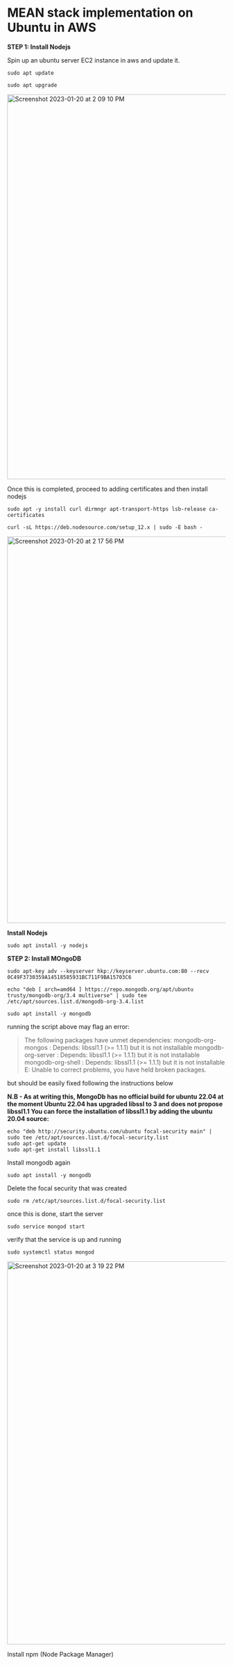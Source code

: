 # MEAN stack implementation on Ubuntu in AWS

**STEP 1: Install Nodejs** 

Spin up an ubuntu server EC2 instance in aws and update it.

`sudo apt update`

`sudo apt upgrade`

<img width="886" alt="Screenshot 2023-01-20 at 2 09 10 PM" src="https://user-images.githubusercontent.com/1076924/213704118-c8c28f02-ef0b-45eb-9b86-1fdceb9fb1f6.png">


Once this is completed, proceed to adding certificates and then install nodejs

`sudo apt -y install curl dirmngr apt-transport-https lsb-release ca-certificates`

`curl -sL https://deb.nodesource.com/setup_12.x | sudo -E bash -`

<img width="890" alt="Screenshot 2023-01-20 at 2 17 56 PM" src="https://user-images.githubusercontent.com/1076924/213704019-08a80759-d8c4-4106-a0ce-9656df0b76ae.png">

**Install Nodejs**

`sudo apt install -y nodejs`

**STEP 2: Install MOngoDB**

`sudo apt-key adv --keyserver hkp://keyserver.ubuntu.com:80 --recv 0C49F3730359A14518585931BC711F9BA15703C6`

`echo "deb [ arch=amd64 ] https://repo.mongodb.org/apt/ubuntu trusty/mongodb-org/3.4 multiverse" | sudo tee /etc/apt/sources.list.d/mongodb-org-3.4.list`

`sudo apt install -y mongodb`

running the script above may flag an error:

> The following packages have unmet dependencies:
 mongodb-org-mongos : Depends: libssl1.1 (>= 1.1.1) but it is not installable
 mongodb-org-server : Depends: libssl1.1 (>= 1.1.1) but it is not installable
 mongodb-org-shell : Depends: libssl1.1 (>= 1.1.1) but it is not installable
E: Unable to correct problems, you have held broken packages.


but should be easily fixed following the instructions below

**N.B - As at writing this, MongoDb has no official build for ubuntu 22.04 at the moment
Ubuntu 22.04 has upgraded libssl to 3 and does not propose libssl1.1
You can force the installation of libssl1.1 by adding the ubuntu 20.04 source:**

```
echo "deb http://security.ubuntu.com/ubuntu focal-security main" | sudo tee /etc/apt/sources.list.d/focal-security.list
sudo apt-get update
sudo apt-get install libssl1.1

```

Install mongodb again

`sudo apt install -y mongodb`

Delete the focal security that was created

`sudo rm /etc/apt/sources.list.d/focal-security.list`

once this is done, start the server

`sudo service mongod start`

verify that the service is up and running

`sudo systemctl status mongod`

<img width="882" alt="Screenshot 2023-01-20 at 3 19 22 PM" src="https://user-images.githubusercontent.com/1076924/213721154-8dfba814-f750-4cda-8b63-e9ec7fd727e1.png">

Install npm (Node Package Manager)
